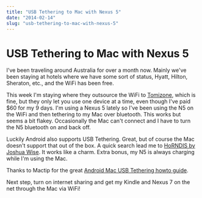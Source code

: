 ```yaml
---
title: "USB Tethering to Mac with Nexus 5"
date: "2014-02-14"
slug: "usb-tethering-to-mac-with-nexus-5"
---
```


# USB Tethering to Mac with Nexus 5

I've been traveling around Australia for over a month now. Mainly we've been staying at hotels where we have some sort of status, Hyatt, Hilton, Sheraton, etc., and the WiFi has been free.

This week I'm staying where they outsource the WiFi to [Tomizone](http://www.tomizone.com/), which is fine, but they only let you use one device at a time, even though I've paid $60 for my 9 days. I'm using a Nexus 5 lately so I've been using the N5 on the WiFi and then tethering to my Mac over bluetooth. This works but seems a bit flakey. Occasionally the Mac can't connect and I have to turn the N5 bluetooth on and back off.

Luckily Android also supports USB Tethering. Great, but of course the Mac doesn't support that out of the box. A quick search lead me to [HoRNDIS by Joshua Wise](http://joshuawise.com/horndis). It works like a charm. Extra bonus, my N5 is always charging while I'm using the Mac.

Thanks to Mactip for the great [Android Mac USB Tethering howto guide](http://www.mactip.net/usb-tethering-a-mac-to-an-android-phone/).

Next step, turn on internet sharing and get my Kindle and Nexus 7 on the net through the Mac via WiFi!
